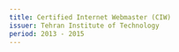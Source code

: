 ```yaml
---
title: Certified Internet Webmaster (CIW)
issuer: Tehran Institute of Technology
period: 2013 - 2015
---
```

